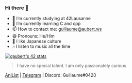 ### Hi there 👋

- 🔭 I’m currently studying at 42Lausanne
- 🌱 I’m currently learning C and cpp
- 📫 How to contact me: guillaume@aubert.ws
- 😄 Pronouns: He/Him
- 🗻 I like Japanese culture
- 🎶 I listen to music all the time

[![gaubert's 42 stats](https://badge42.vercel.app/api/v2/cl1g0pdbz000609mrgixjjlh3/stats?cursusId=21&coalitionId=192)](https://github.com/JaeSeoKim/badge42)
>I have no special talent. I am only passionately curious.

[AniList](https://anilist.co/user/GuillaumeCH/) | [Telegram](https://t.me/Guillaume1868) | Discord: Guillaume#0420


<!--
**Guillaume1868/Guillaume1868** is a ✨ _special_ ✨ repository because its `README.md` (this file) appears on your GitHub profile.
<a href="https://github.com/AVS1508">
  <img height="180em" src="https://github-readme-stats.vercel.app/api?username=Guillaume1868&theme=buefy&show_icons=true" />
  <img height="180em" src="https://github-readme-stats.vercel.app/api/top-langs/?username=Guillaume1868&theme=buefy&layout=compact" />
</a>
Here are some ideas to get you started:
- 👯 I’m looking to collaborate on ...
- 🤔 I’m looking for help with ...
- 💬 Ask me about ...

-->

